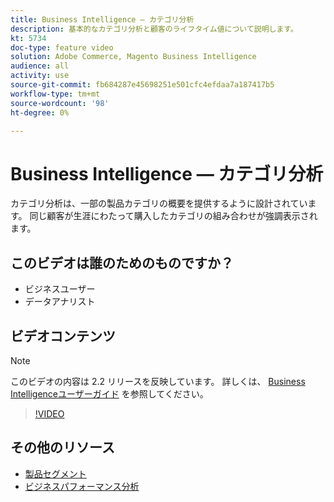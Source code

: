 ```yaml
---
title: Business Intelligence — カテゴリ分析
description: 基本的なカテゴリ分析と顧客のライフタイム値について説明します。
kt: 5734
doc-type: feature video
solution: Adobe Commerce, Magento Business Intelligence
audience: all
activity: use
source-git-commit: fb684287e45698251e501cfc4efdaa7a187417b5
workflow-type: tm+mt
source-wordcount: '98'
ht-degree: 0%

---
```



# Business Intelligence — カテゴリ分析

カテゴリ分析は、一部の製品カテゴリの概要を提供するように設計されています。 同じ顧客が生涯にわたって購入したカテゴリの組み合わせが強調表示されます。

## このビデオは誰のためのものですか？

- ビジネスユーザー
- データアナリスト

## ビデオコンテンツ

>[!NOTE]
>
>このビデオの内容は 2.2 リリースを反映しています。 詳しくは、 [Business Intelligenceユーザーガイド](https://docs.magento.com/mbi/) を参照してください。

>[!VIDEO](https://video.tv.adobe.com/v/37904/?quality=12&learn=on)

## その他のリソース

- [製品セグメント](https://docs.magento.com/mbi/best-practices/segment-filter.html#product-segments)
- [ビジネスパフォーマンス分析](https://docs.magento.com/mbi/data-analyst/analysis/bus-perf-analysis.html)
